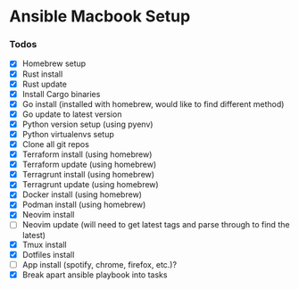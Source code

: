# Ansible Macbook Setup

### Todos
- [x] Homebrew setup
- [x] Rust install 
- [x] Rust update
- [x] Install Cargo binaries
- [x] Go install (installed with homebrew, would like to find different method)
- [x] Go update to latest version
- [x] Python version setup (using pyenv)
- [x] Python virtualenvs setup
- [x] Clone all git repos
- [x] Terraform install (using homebrew)
- [x] Terraform update (using homebrew)
- [x] Terragrunt install (using homebrew)
- [x] Terragrunt update (using homebrew)
- [x] Docker install (using homebrew) 
- [x] Podman install (using homebrew)
- [x] Neovim install
- [ ] Neovim update (will need to get latest tags and parse through to find the latest)
- [x] Tmux install 
- [x] Dotfiles install
- [ ] App install (spotify, chrome, firefox, etc.)?
- [x] Break apart ansible playbook into tasks
